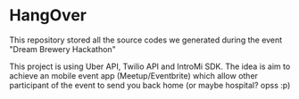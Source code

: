 # HangOver
This repository stored all the source codes we generated during the event "Dream Brewery Hackathon"

This project is using Uber API, Twilio API and IntroMi SDK. The idea is aim to achieve an mobile event app (Meetup/Eventbrite) which allow other participant of the event to send you back home (or maybe hospital? opss :p)
